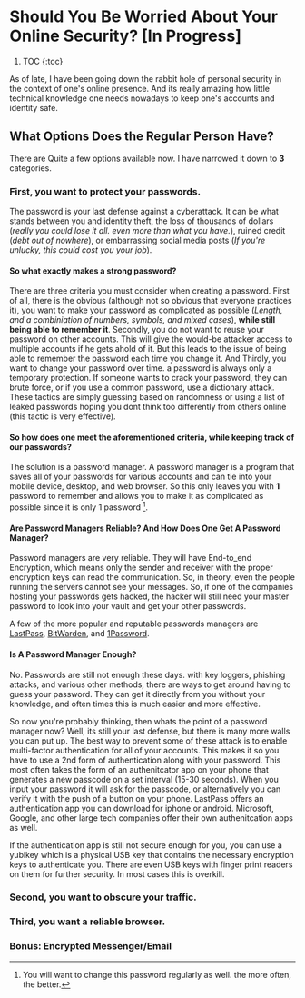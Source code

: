# Should You Be Worried About Your Online Security? [**In Progress**]

1. TOC
{:toc}

As of late, I have been going down the rabbit hole of personal security in the context of one's online presence.
And its really amazing how little technical knowledge one needs nowadays to keep one's accounts and identity safe.

## What Options Does the Regular Person Have?

There are Quite a few options available now. I have narrowed it down to **3** categories.

### First, you want to protect your passwords.

The password is your last defense against a cyberattack. It can be what stands between you and identity theft,
the loss of thousands of dollars (*really you could lose it all. even more than what you have.*), ruined credit (*debt out of nowhere*),
or embarrassing social media posts (*If you're unlucky, this could cost you your job*).

#### So what exactly makes a strong password? 

There are three criteria you must consider when creating a password. First of all, there is the obvious (although not so obvious that everyone practices it), you want 
to make your password as complicated as possible (*Length, and a combiniation of numbers, symbols, and mixed cases*), **while still being able to remember it**.
Secondly, you do not want to reuse your password on other accounts. This will give the would-be attacker access to multiple accounts if he gets ahold
of it. But this leads to the issue of being able to remember the password each time you change it. And Thirdly, you want to change your password over time. 
a password is always only a temporary protection. If someone wants to crack your password, they can brute force,
or if you use a common password, use a dictionary attack. These tactics are simply guessing based on randomness or using a list
of leaked passwords hoping you dont think too differently from others online (this tactic is very effective).

#### So how does one meet the aforementioned criteria, while keeping track of our passwords?

The solution is a password manager. A password manager is a program that saves all of your passwords for various accounts and can tie into your
mobile device, desktop, and web browser. So this only leaves you with **1** password to remember and allows you to make it as complicated as possible
since it is only 1 password [^1]. 

#### Are Password Managers Reliable? And How Does One Get A Password Manager?

Password managers are very reliable. They will have End-to_end Encryption, which means only the sender and receiver with the proper encryption keys can read the communication. So, in theory, even the people running the servers cannot see your messages. So, if one of the companies hosting your passwords gets hacked, the hacker will still need your master password to look into your vault and get your other passwords.

A few of the more popular and reputable passwords managers are [LastPass](https://www.lastpass.com/), [BitWarden](https://bitwarden.com/), and [1Password](https://1password.com/).

#### Is A Password Manager Enough?

No. Passwords are still not enough these days. with key loggers, phishing attacks, and various other methods, there are ways to get around having to guess your password. They can get it directly from you without your knowledge, and often times this is much easier and more effective.

So now you're probably thinking, then whats the point of a password manager now? Well, its still your last defense, but there is many more walls you can put up. The best way to prevent some of these attack is to enable multi-factor authentication for all of your accounts. This makes it so you have to use a 2nd form of authentication along with your password. This most often takes the form of an authenitcator app on your phone that generates a new passcode on a set interval (15-30 seconds). When you input your password it will ask for the passcode, or alternatively you can verify it with the push of a button on your phone. LastPass offers an authentication app you can download for iphone or android. Microsoft, Google, and other large tech companies offer their own authenitcation apps as well.

If the authentication app is still not secure enough for you, you can use a yubikey which is a physical USB key that contains the necessary encryption keys to authenticate you. There are even USB keys with finger print readers on them for further security. In most cases this is overkill.

### Second, you want to obscure your traffic.

### Third, you want a reliable browser.

### Bonus: Encrypted Messenger/Email
[^1]: You will want to change this password regularly as well. the more often, the better.
